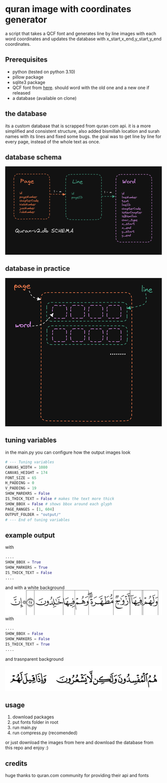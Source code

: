 # quran image with coordinates generator

a script that takes a QCF font and generates line by line images with each word coordinates and updates the database with x_start,x_end,y_start,y_end coordinates.

## Prerequisites

- python (tested on python 3.10)
- pillow package
- sqlite3 package
- QCF font from [here](https://github.com/quran/quran.com-frontend-next/tree/master/public/fonts/quran/hafs/v2/ttf). should word with the old one and a new one if released
- a database (available on clone)

## the database

its a custom database that is scrapped from quran com api. it is a more simplified and consistent structure, also added bismillah location and surah names with its lines and fixed some bugs.
the goal was to get line by line for every page, instead of the whole text as once.

## database schema

![database schema](/images/readme/quran_schema.png "database schema")

## database in practice

![database in practice](/images/readme/database_in_practice.png "database in practice")

## tuning variables

in the main.py you can configure how the output images look

```python
# --- Tuning variables
CANVAS_WIDTH = 1080
CANVAS_HEIGHT = 174
FONT_SIZE = 65
H_PADDING = 0
V_PADDING = 19
SHOW_MAREKRS = False
IS_THICK_TEXT = False # makes the text more thick
SHOW_BBOX = False # shows bbox around each glyph
PAGE_RANGES = [1, 604]
OUTPUT_FOLDER = "output/"
# --- End of tuning variables
```

## example output

with

```python
....
SHOW_BBOX = True
SHOW_MARKERS = True
IS_THICK_TEXT = False
....
```

and with a white background
![output example 1](/images/readme/output.png "output example 1")
with

```python
....
SHOW_BBOX = False
SHOW_MARKERS = False
IS_THICK_TEXT = True
....
```

and trasnparent background

![output example 2](/images/readme/output_2.png "output example 2")

## usage

1. download packages
2. put fonts folder in root
3. run main.py
4. run compress.py (recomended)

or just download the images from here and download the database from this repo and enjoy :)

## credits

huge thanks to quran.com community for providing their api and fonts
